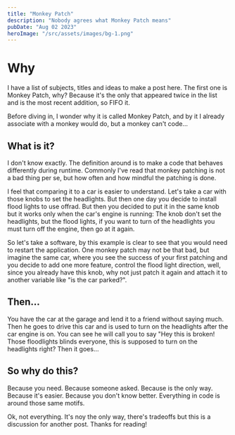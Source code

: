 ```yaml
---
title: "Monkey Patch"
description: "Nobody agrees what Monkey Patch means"
pubDate: "Aug 02 2023"
heroImage: "/src/assets/images/bg-1.png"
---
```


# Why

I have a list of subjects, titles and ideas to make a post here. The first one is Monkey Patch, why? Because it's the only that appeared twice in the list and is the most recent addition, so FIFO it.

Before diving in, I wonder why it is called Monkey Patch, and by it I already associate with a monkey would do, but a monkey can't code...

## What is it?

I don't know exactly. The definition around is to make a code that behaves differently during runtime. Commonly I've read that monkey patching is not a bad thing per se, but how often and how mindful the patching is done. 

I feel that comparing it to a car is easier to understand. Let's take a car with those knobs to set the headlights. But then one day you decide to install flood lights to use offrad. But then you decided to put it in the same knob but it works only when the car's engine is running: The knob don't set the headlights, but the flood lights, if you want to turn of the headlights you must turn off the engine, then go at it again.

So let's take a software, by this example is clear to see that you would need to restart the application. One monkey patch may not be that bad, but imagine the same car, where you see the success of your first patching and you decide to add one more feature, control the flood light direction, well, since you already have this knob, why not just patch it again and attach it to another variable like "is the car parked?".

## Then...

You have the car at the garage and lend it to a friend without saying much. Then he goes to drive this car and is used to turn on the headlights after the car engine is on. You can see he will call you to say "Hey this is broken! Those floodlights blinds everyone, this is supposed to turn on the headlights right? Then it goes...

## So why do this?

Because you need. Because someone asked. Because is the only way. Because it's easier. Because you don't know better. Everything in code is around those same motifs. 

Ok, not everything. It's noy the only way, there's tradeoffs but this is a discussion for another post. Thanks for reading!
